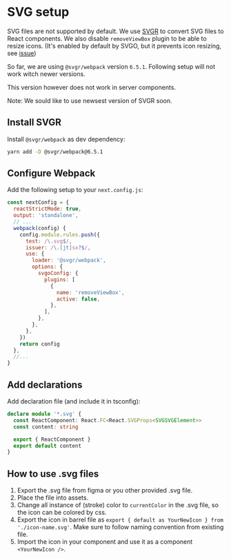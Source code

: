 # SVG setup

SVG files are not supported by default. We use [SVGR](https://react-svgr.com/) to convert SVG files to React components.
We also disable `removeViewBox` plugin to be able to resize icons. (It's enabled by default by SVGO, but it prevents icon resizing, see [issue](https://github.com/svg/svgo/issues/1128))

So far, we are using `@svgr/webpack` version `6.5.1`. Following setup will not work witch newer versions.

This version however does not work in server components.

Note: We sould like to use newsest version of SVGR soon.

## Install SVGR

Install `@svgr/webpack` as dev dependency:

```bash copy
yarn add -D @svgr/webpack@6.5.1
```

## Configure Webpack

Add the following setup to your `next.config.js`:

```js copy
const nextConfig = {
  reactStrictMode: true,
  output: 'standalone',
  // ...
  webpack(config) {
    config.module.rules.push({
      test: /\.svg$/,
      issuer: /\.[jt]sx?$/,
      use: {
        loader: '@svgr/webpack',
        options: {
          svgoConfig: {
            plugins: [
              {
                name: 'removeViewBox',
                active: false,
              },
            ],
          },
        },
      },
    })
    return config
  },
  //...
}
```

## Add declarations

Add declaration file (and include it in tsconfig):

```ts filename="index.d.ts" copy
declare module '*.svg' {
  const ReactComponent: React.FC<React.SVGProps<SVGSVGElement>>
  const content: string

  export { ReactComponent }
  export default content
}
```

## How to use .svg files

1. Export the .svg file from figma or you other provided .svg file.
2. Place the file into assets.
3. Change all instance of (stroke) color to `currentColor` in the .svg file, so the icon can be colored by css.
4. Export the icon in barrel file as `export { default as YourNewIcon } from './icon-name.svg'`. Make sure to follow naming convention from existing file.
5. Import the icon in your component and use it as a component `<YourNewIcon />`.
